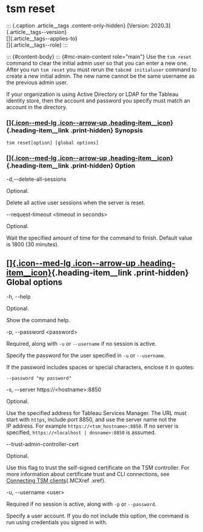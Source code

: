 

tsm reset
=========

::: {.caption .article__tags .content-only-hidden}
[Version: 2020.3]{.article__tags--version}\
[]{.article__tags--applies-to}\
[]{.article__tags--role}
:::

::: {#content-body}
::: {#mc-main-content role="main"}
Use the `tsm reset` command to clear the initial admin user so that you
can enter a new one. After you run `tsm reset` you must rerun the
`tabcmd initialuser` command to create a new initial admin. The new name
cannot be the same username as the previous admin user.

If your organization is using Active Directory or LDAP for the Tableau
identity store, then the account and password you specify must match an
account in the directory.

<div>

### [[]{.icon--med-lg .icon--arrow-up .heading-item__icon}](https://help.tableau.com/current/server/en-us/cli_reset_tsm.htm#){.heading-item__link .print-hidden} Synopsis

</div>

`tsm reset[option] [global options]`

<div>

### [[]{.icon--med-lg .icon--arrow-up .heading-item__icon}](https://help.tableau.com/current/server/en-us/cli_reset_tsm.htm#){.heading-item__link .print-hidden} Option

</div>

-d,\--delete-all-sessions

Optional.

Delete all active user sessions when the server is reset.

\--request-timeout \<timeout in seconds\>

Optional.

Wait the specified amount of time for the command to finish. Default
value is 1800 (30 minutes).

<div>

[[]{.icon--med-lg .icon--arrow-up .heading-item__icon}](https://help.tableau.com/current/server/en-us/cli_reset_tsm.htm#){.heading-item__link .print-hidden} Global options
---------------------------------------------------------------------------------------------------------------------------------------------------------------------------

</div>

-h, \--help

Optional.

Show the command help.

-p, \--password \<password\>

Required, along with `-u` or `--username` if no session is active.

Specify the password for the user specified in `-u` or `--username`.

If the password includes spaces or special characters, enclose it in
quotes:

`--password "my password"`

-s, \--server https://\<hostname\>:8850

Optional.

Use the specified address for Tableau Services Manager. The URL must
start with `https`, include port 8850, and use the server name not the
IP address. For example `https://<tsm_hostname>:8850`. If no server is
specified, `https://<localhost | dnsname>:8850` is assumed.

\--trust-admin-controller-cert

Optional.

Use this flag to trust the self-signed certificate on the
TSM controller. For more information about certificate trust and
CLI connections, see [Connecting
TSM clients](https://help.tableau.com/current/server/en-us/tsm_overview.htm#Connecti){.MCXref
.xref}.

-u, \--username \<user\>

Required if no session is active, along with `-p` or `--password`.

Specify a user account. If you do not include this option, the command
is run using credentials you signed in with.
